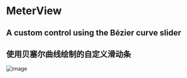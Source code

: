 # MeterView
## A custom control using the Bézier curve slider
## 使用贝塞尔曲线绘制的自定义滑动条

![image](https://github.com/sougoucm/seekBar/blob/master/seekBar_v2.gif)
